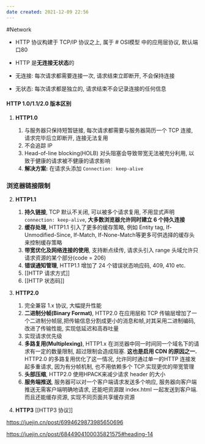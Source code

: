 ```yaml
---
date created: 2021-12-09 22:56
---
```


#Network

- HTTP 协议构建于 TCP/IP 协议之上, 属于 # OSI模型 中的应用层协议, 默认端口80

- HTTP 是**无连接无状态**的

- 无连接: 每次请求都需要连接一次, 请求结束立即断开, 不会保持连接

- 无状态: 每次请求都是独立的, 请求结束不会记录连接的任何信息

#### HTTP 1.0/1.1/2.0 版本区别

1. **HTTP1.0**

   1. 与服务器只保持短暂链接, 每次请求都需要与服务器简历一个 TCP 连接, 请求完毕后立即断开, 连接无法复用
   2. 不会追踪 IP
   3. Head-of-line blocking(HOLB) 对头阻塞会导致带宽无法被充分利用, 以致于健康的请求被不健康的请求影响
   4. **解决方案:** 在请求头添加 `Connection: keep-alive`

### 浏览器链接限制

2. **HTTP1.1**
   1. **持久链接**, TCP 默认不关闭, 可以被多个请求复用, 不用显式声明 `connection: keep-alive`, **大多数浏览器允许同时建立 6 个持久连接**
   2. **缓存处理**, HTTP1.1 引入了更多的缓存策略, 例如 Entity tag, If-Unmodified-Since, If-Match, If-None-Match等更多可供选择的缓存头来控制缓存策略
   3. **带宽优化及网络连接的使用**, 支持断点续传, 请求头引入 range 头域允许只请求资源的某个部分(code = 206)
   4. **错误通知管理**, HTTP1.1 增加了 24 个错误状态响应码, 409, 410 etc.
   5. [[HTTP 请求方式]]
   6. [[HTTP 状态码]]

3. **HTTP2.0**
   1. 完全兼容 1.x 协议, 大幅提升性能
   2. **二进制分帧(Binary Format)**, HTTP2.0 在应用层和 TCP 传输层增加了一个二进制分帧层,把传输信息分割成更小的消息和帧,对其采用二进制编码, 改进了传输性能, 实现低延迟和高吞吐量
   3. 实现请求优先级
   4. **多路复用(Multiplexing)**, HTTP1.x 在浏览器中同一时间同一个域名下的请求有一定的数量限制, 超过限制会造成阻塞. **这也是启用 CDN 的原因之一.** HTTP2.0 的多路复用优化了这一情况, 允许同时通过单一的HTTP 连接发起多重请求, 因为有分帧机制, 也不用依赖多个 TCP.实现更优的带宽管理
   5. **头部压缩**, HTTP2.0 使用HPACK来减少请求 header 的大小
   6. **服务端推送**, 服务器可以对一个客户端请求发送多个响应, 服务器向客户端推送无需客户端明确地请求, 还能吧资源跟 index.html 一起发送到客户端. 而且还能缓存资源, 实现不同页面共享缓存资源

4. **HTTP3**
   [[HTTP3 协议]]

<https://juejin.cn/post/6994629873985650696>

<https://juejin.cn/post/6844904100035821575#heading-14>
